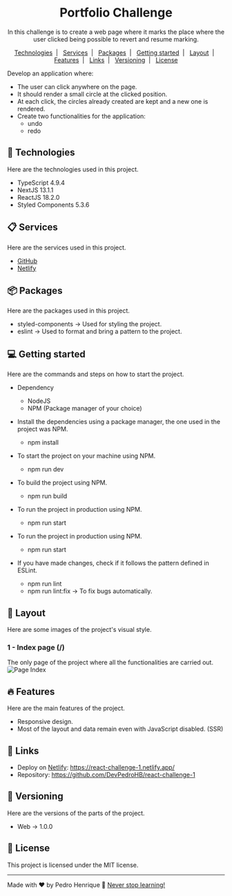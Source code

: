 <h1 align="center">Portfolio Challenge</h1>

<p align="center">
  In this challenge is to create a web page where it marks the place where the user clicked being possible to revert and resume marking.
</p>

<p align="center">
  <a href="#-technologies">Technologies</a>&nbsp;&nbsp;|&nbsp;&nbsp;
  <a href="#-services">Services</a>&nbsp;&nbsp;|&nbsp;&nbsp;
  <a href="#-packages">Packages</a>&nbsp;&nbsp;|&nbsp;&nbsp;
  <a href="#-getting-started">Getting started</a>&nbsp;&nbsp;|&nbsp;&nbsp;
  <a href="#-layout">Layout</a>&nbsp;&nbsp;|&nbsp;&nbsp;
  <a href="#-features">Features</a>&nbsp;&nbsp;|&nbsp;&nbsp;
  <a href="#-links">Links</a>&nbsp;&nbsp;|&nbsp;&nbsp;
  <a href="#-versioning">Versioning</a>&nbsp;&nbsp;|&nbsp;&nbsp;
  <a href="#memo-license">License</a>
</p>

Develop an application where:
* The user can click anywhere on the page.
* It should render a small circle at the clicked position.
* At each click, the circles already created are kept and a new one is rendered.
* Create two functionalities for the application:
  - undo
  - redo

## 🚀 Technologies
Here are the technologies used in this project.

* TypeScript 4.9.4
* NextJS 13.1.1
* ReactJS 18.2.0
* Styled Components 5.3.6

## 📋 Services
Here are the services used in this project.

* [GitHub](https://github.com/)
* [Netlify](https://www.netlify.com/)

## 📦 Packages
Here are the packages used in this project.

* styled-components -> Used for styling the project.
* eslint -> Used to format and bring a pattern to the project.

## 💻 Getting started
Here are the commands and steps on how to start the project.

* Dependency
  - NodeJS
  - NPM (Package manager of your choice)

* Install the dependencies using a package manager, the one used in the project was NPM.
  - npm install
  
* To start the project on your machine using NPM.
  - npm run dev
  
* To build the project using NPM.
  - npm run build
  
* To run the project in production using NPM.
  - npm run start

* To run the project in production using NPM.
  - npm run start

* If you have made changes, check if it follows the pattern defined in ESLint.
  - npm run lint
  - npm run lint:fix -> To fix bugs automatically.

## 🔖 Layout
Here are some images of the project's visual style.

### 1 - Index page (/)

The only page of the project where all the functionalities are carried out.
<img alt="Page Index" style="border-radius:.25rem;" src="https://i.imgur.com/bb6Pcbz.png">

## 🔥 Features
Here are the main features of the project.

  - Responsive design.
  - Most of the layout and data remain even with JavaScript disabled. (SSR)

## 📎 Links

  - Deploy on [Netlify](https://www.netlify.com/): https://react-challenge-1.netlify.app/
  - Repository: https://github.com/DevPedroHB/react-challenge-1

## 🔰 Versioning
Here are the versions of the parts of the project.

  - Web -> 1.0.0

## :memo: License

This project is licensed under the MIT license.

---

Made with ♥ by Pedro Henrique 🚀 [Never stop learning!](https://github.com/DevPedroHB)
  
